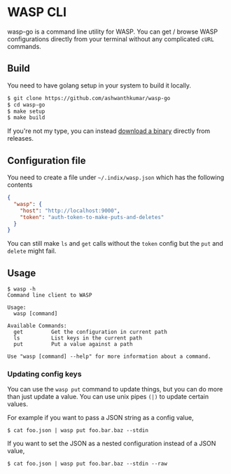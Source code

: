 # WASP CLI
wasp-go is a command line utility for WASP. You can get / browse WASP configurations directly from your terminal without any complicated `cURL` commands. 

## Build
You need to have golang setup in your system to build it locally. 

```bash
$ git clone https://github.com/ashwanthkumar/wasp-go
$ cd wasp-go
$ make setup
$ make build
```

If you're not my type, you can instead [download a binary](https://github.com/ashwanthkumar/wasp-cli/releases) directly from releases. 

## Configuration file
You need to create a file under `~/.indix/wasp.json` which has the following contents
```json
{
  "wasp": {
    "host": "http://localhost:9000",
    "token": "auth-token-to-make-puts-and-deletes"
  }
}
```

You can still make `ls` and `get` calls without the `token` config but the `put` and `delete` might fail. 

## Usage

```
$ wasp -h
Command line client to WASP

Usage:
  wasp [command]

Available Commands:
  get         Get the configuration in current path
  ls          List keys in the current path
  put         Put a value against a path

Use "wasp [command] --help" for more information about a command.
```

### Updating config keys
You can use the `wasp put` command to update things, but you can do more than just update a value. You can use unix pipes `(|)` to update certain values. 

For example if you want to pass a JSON string as a config value, 
```
$ cat foo.json | wasp put foo.bar.baz --stdin
```

If you want to set the JSON as a nested configuration instead of a JSON value,
```
$ cat foo.json | wasp put foo.bar.baz --stdin --raw
```
